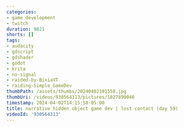 ```yaml
---
categories:
- game development
- twitch
duration: 9821
shorts: []
tags:
- audacity
- gdscript
- gdshader
- godot
- krita
- no-signal
- raided-by-BixiaVT
- raiding-Simple_GameDev
thumbPath: /assets/thumbs/20240402191558.jpg
thumbUri: /videos/930564313/pictures/1827890046
timestamp: 2024-04-02T14:15:58-05:00
title: narrative hidden object game dev | lost contact (day 59)
videoId: '930564313'
---
```

